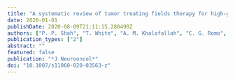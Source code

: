 ```yaml
---
title: "A systematic review of tumor treating fields therapy for high-grade gliomas"
date: 2020-01-01
publishDate: 2020-08-09T21:11:15.280490Z
authors: ["P. P. Shah", "T. White", "A. M. Khalafallah", "C. G. Romo", "C. Price", "D. Mukherjee"]
publication_types: ["2"]
abstract: ""
featured: false
publication: "*J Neurooncol*"
doi: "10.1007/s11060-020-03563-z"
---
```


